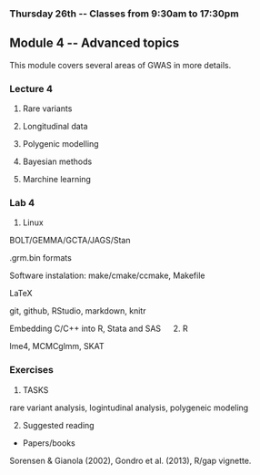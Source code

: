 ### Thursday 26th -- Classes from 9:30am to 17:30pm

## Module 4 -- Advanced topics

This module covers several areas of GWAS in more details.

### Lecture 4

1. Rare variants

2. Longitudinal data

3. Polygenic modelling

4. Bayesian methods

5. Marchine learning

### Lab 4

1. Linux

BOLT/GEMMA/GCTA/JAGS/Stan

.grm.bin formats

Software instalation: make/cmake/ccmake, Makefile

LaTeX

git, github, RStudio, markdown, knitr

Embedding C/C++ into R, Stata and SAS
 
2. R

lme4, MCMCglmm, SKAT

### Exercises

1. TASKS

rare variant analysis, logintudinal analysis, polygeneic modeling

2. Suggested reading

* Papers/books

Sorensen & Gianola (2002), Gondro et al. (2013), R/gap vignette.
